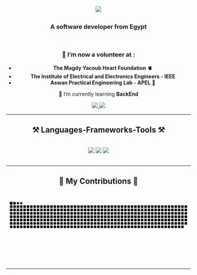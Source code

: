 <h1 align="center">
        <img src="https://readme-typing-svg.herokuapp.com/?font=Righteous&size=35&center=true&vCenter=true&width=500&height=70&duration=4000&lines=Hola~+👾;+I'm+Sahar+Mahmoud!;" />
    </h1>
<h3 align="center">A software developer from Egypt</h3>

<br/>

<div align="center">
 
### 🔭 I’m now a volunteer at :

- **The Magdy Yacoub Heart Foundation** 🫀
- **The Institute of Electrical and Electronics Engineers - IEEE**
- **Aswan Practical Engineering Lab - APEL** 🤖

 
 🌱 I’m currently learning **BackEnd**

 
 </div>
 
<div align="center"> 
  <a href="mailto:saharmahmud86@gmail.com">
    <img src="https://img.shields.io/badge/Gmail-333333?style=for-the-badge&logo=gmail&logoColor=red" />
  </a>
  <a href="https://www.linkedin.com/in/sahar-mahmoud-bb9a40219/" target="_blank">
    <img src="https://img.shields.io/badge/LinkedIn-0077B5?style=for-the-badge&logo=linkedin&logoColor=white" target="_blank" />
  </a>
  
</div>

 <hr/>
 
<h2 align="center">⚒️ Languages-Frameworks-Tools ⚒️</h2>
<br/>
<div align="center">
    <img src="https://skillicons.dev/icons?i=html,css,bootstrap,javascript,typescript,threejs,react,jest,nextjs,nodejs" />
    <img src="https://skillicons.dev/icons?i=redux,mui,tailwind,mongodb,express,nestjs,redis,vscode,babel,codepen,discord,kali,linux,bash" />
    <img src="https://skillicons.dev/icons?i=python,firebase,github,figma,git,notion,vercel,yarn" /><br>
</div>

<br/>
<hr/>
<div align="center">
  <h2>🐍 My Contributions 🐍</h2>
  <br>
  <img alt="snake eating my contributions" src="https://raw.githubusercontent.com/sa7ar19/sa7ar19/output/github-contribution-grid-snake.svg" />
  
  <br/><br/><br/>
</div>
<hr/>
